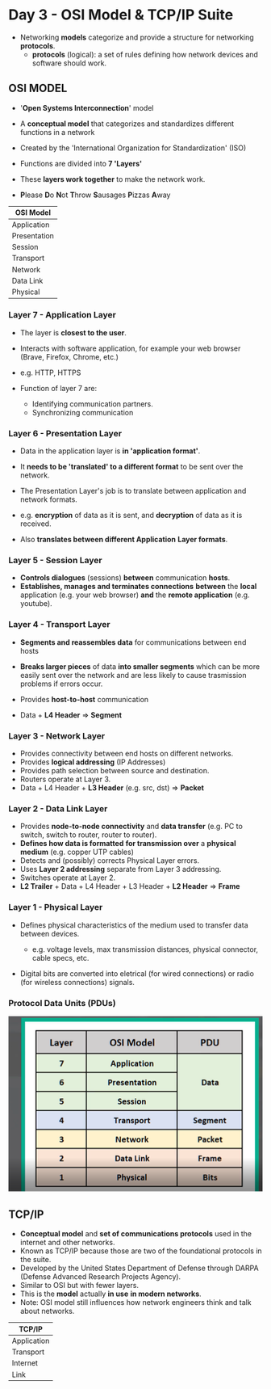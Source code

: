 # Day 3 - OSI Model & TCP/IP Suite

-   Networking **models** categorize and provide a structure for networking **protocols**.
    -   **protocols** (logical): a set of rules defining how network devices and software should work.

## OSI MODEL

-   '**Open Systems Interconnection**' model
-   A **conceptual model** that categorizes and standardizes different functions in a network
-   Created by the 'International Organization for Standardization' (ISO)
-   Functions are divided into **7 'Layers'**
-   These **layers work together** to make the network work.

-   **P**lease **D**o **N**ot **T**hrow **S**ausages **P**izzas **A**way

| OSI Model    |
| ------------ |
| Application  |
| Presentation |
| Session      |
| Transport    |
| Network      |
| Data Link    |
| Physical     |

### Layer 7 - Application Layer

-   The layer is **closest to the user**.
-   Interacts with software application, for example your web browser (Brave, Firefox, Chrome, etc.)
-   e.g. HTTP, HTTPS

-   Function of layer 7 are:
    -   Identifying communication partners.
    -   Synchronizing communication

### Layer 6 - Presentation Layer

-   Data in the application layer is **in 'application format'**.
-   It **needs to be 'translated' to a different format** to be sent over the network.
-   The Presentation Layer's job is to translate between application and network formats.

-   e.g. **encryption** of data as it is sent, and **decryption** of data as it is received.
-   Also **translates between different Application** **Layer formats**.

### Layer 5 - Session Layer

-   **Controls dialogues** (sessions) **between** communication **hosts**.
-   **Establishes, manages and terminates connections** **between** the **local** application (e.g. your web browser) **and** the **remote application** (e.g. youtube).

### Layer 4 - Transport Layer

-   **Segments and reassembles data** for communications between end hosts
-   **Breaks larger pieces** of data **into smaller segments** which can be more easily sent over the network and are less likely to cause trasmission problems if errors occur.
-   Provides **host-to-host** communication

-   Data + **L4 Header** => **Segment**

### Layer 3 - Network Layer

-   Provides connectivity between end hosts on different networks.
-   Provides **logical addressing** (IP Addresses)
-   Provides path selection between source and destination.
-   Routers operate at Layer 3.
-   Data + L4 Header + **L3 Header** (e.g. src, dst) => **Packet**

### Layer 2 - Data Link Layer

-   Provides **node-to-node connectivity** and **data transfer** (e.g. PC to switch, switch to router, router to router).
-   **Defines how data is formatted** **for transmission over** a **physical medium** (e.g. copper UTP cables)
-   Detects and (possibly) corrects Physical Layer errors.
-   Uses **Layer 2 addressing** separate from Layer 3 addressing.
-   Switches operate at Layer 2.
-   **L2 Trailer** + Data + L4 Header + L3 Header + **L2 Header** => **Frame**

### Layer 1 - Physical Layer

-   Defines physical characteristics of the medium used to transfer data between devices.

    -   e.g. voltage levels, max transmission distances, physical connector, cable specs, etc.

-   Digital bits are converted into eletrical (for wired connections) or radio (for wireless connections) signals.

### Protocol Data Units (PDUs)

![pdus](assets/day03/pdus.png)

## TCP/IP

-   **Conceptual model** and **set of communications protocols** used in the internet and other networks.
-   Known as TCP/IP because those are two of the foundational protocols in the suite.
-   Developed by the United States Department of Defense through DARPA (Defense Advanced Research Projects Agency).
-   Similar to OSI but with fewer layers.
-   This is the **model** actually **in use** **in modern networks**.
-   Note: OSI model still influences how network engineers think and talk about networks.

| TCP/IP      |
| ----------- |
| Application |
| Transport   |
| Internet    |
| Link        |
